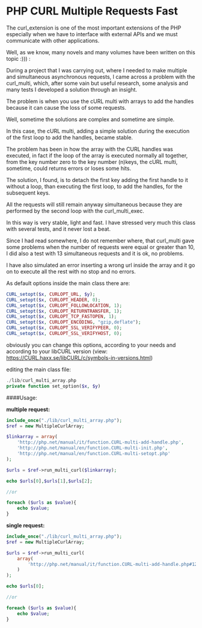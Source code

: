 # PHP CURL Multiple Requests Fast

The curl_extension is one of the most important extensions of the PHP especially when we have to interface with external APIs and we must communicate with other applications.

Well, as we know, many novels and many volumes have been written on this topic :))) :
 
During a project that I was carrying out, where I needed to make multiple and simultaneous asynchronous requests, I came across a problem with the curl_multi, which, after some vain but useful research, some analysis and many tests I developed a solution through an insight.

The problem is when you use the cURL multi with arrays to add the handles because it can cause the loss of some requests.
 
Well, sometime the solutions are complex and sometime are simple.

In this case, the cURL multi, adding a simple solution during the execution of the first loop to add the handles, became stable.   

The problem has been in how the array with the CURL handles was executed, 
in fact if the loop of the array is executed normally all together, from the key number zero to the key number (n)keys, the cURL multi, sometime, could returns errors or loses some hits.

The solution, I found, is to detach the first key adding the first handle to it without a loop, than executing the first loop, to add the handles, for the subsequent keys. 

All the requests will still remain anyway simultaneous because they are performed by the second loop with the curl_multi_exec.

In this way is very stable, light and fast. I have stressed very much this class with several tests, and it never lost a beat.

Since I had read somewhere, I do not remember where, that curl_multi gave some problems when the number of requests were equal or greater than 10, I did also a test with 13 simultaneous requests and it is ok, no problems.
 
I have also simulated an error inserting a wrong url inside the array and it go on to execute all the rest with no stop and no errors.    

As default options inside the main class there are:

```php
CURL_setopt($x, CURLOPT_URL, $y); 
CURL_setopt($x, CURLOPT_HEADER, 0); 
CURL_setopt($x, CURLOPT_FOLLOWLOCATION, 1); 
CURL_setopt($x, CURLOPT_RETURNTRANSFER, 1); 
CURL_setopt($x, CURLOPT_TCP_FASTOPEN, 1); 
CURL_setopt($x, CURLOPT_ENCODING, "gzip,deflate"); 
CURL_setopt($x, CURLOPT_SSL_VERIFYPEER, 0); 
CURL_setopt($x, CURLOPT_SSL_VERIFYHOST, 0);
```

obviously you can change this options, according to your needs and according to your libCURL version (view: https://CURL.haxx.se/libCURL/c/symbols-in-versions.html) 

editing the main class file:
```php
./lib/curl_multi_array.php 
private function set_option($x, $y)
```


####Usage:

**multiple request:**
```php
include_once("./lib/curl_multi_array.php"); 
$ref = new MultipleCurlArray;

$linkarray = array(
    'http://php.net/manual/it/function.CURL-multi-add-handle.php', 
    'http://php.net/manual/en/function.CURL-multi-init.php', 
    'http://php.net/manual/en/function.CURL-multi-setopt.php'
);

$urls = $ref->run_multi_curl($linkarray);

echo $urls[0],$urls[1],$urls[2];

//or

foreach ($urls as $value){
    echo $value; 
}
```


**single request:**
```php
include_once("./lib/curl_multi_array.php"); 
$ref = new MultipleCurlArray;

$urls = $ref->run_multi_curl(
    array(
        'http://php.net/manual/it/function.CURL-multi-add-handle.php#122964'
    )
);

echo $urls[0]; 

//or 

foreach ($urls as $value){
    echo $value; 
}
```
